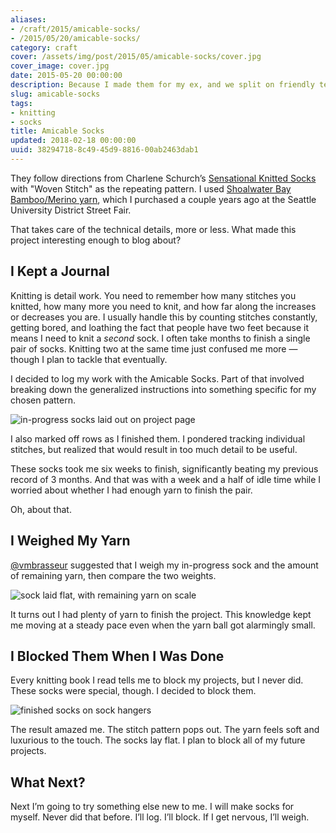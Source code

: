 ```yaml
---
aliases:
- /craft/2015/amicable-socks/
- /2015/05/20/amicable-socks/
category: craft
cover: /assets/img/post/2015/05/amicable-socks/cover.jpg
cover_image: cover.jpg
date: 2015-05-20 00:00:00
description: Because I made them for my ex, and we split on friendly terms
slug: amicable-socks
tags:
- knitting
- socks
title: Amicable Socks
updated: 2018-02-18 00:00:00
uuid: 38294718-8c49-45d9-8816-00ab2463dab1
---
```


They follow directions from Charlene Schurch’s [Sensational Knitted
Socks](https://www.goodreads.com/book/show/399836.Sensational_Knitted_Socks)
with "Woven Stitch" as the repeating pattern. I used [Shoalwater Bay
Bamboo/Merino yarn](http://shoalwaterbayyarn.com/bamboo.html), which I
purchased a couple years ago at the Seattle University District Street
Fair.

That takes care of the technical details, more or less. What made this
project interesting enough to blog about?

I Kept a Journal
----------------

Knitting is detail work. You need to remember how many stitches you
knitted, how many more you need to knit, and how far along the increases
or decreases you are. I usually handle this by counting stitches
constantly, getting bored, and loathing the fact that people have two
feet because it means I need to knit a *second* sock. I often take
months to finish a single pair of socks. Knitting two at the same time
just confused me more — though I plan to tackle that eventually.

I decided to log my work with the Amicable Socks. Part of that involved
breaking down the generalized instructions into something specific for
my chosen pattern.

![in-progress socks laid out on project page](/assets/img/post/2015/05/amicable-socks/amicable-socks-logged.jpg "I knew I'd find a use for my Moleskine eventually")

I also marked off rows as I finished them. I pondered tracking
individual stitches, but realized that would result in too much detail
to be useful.

These socks took me six weeks to finish, significantly beating my
previous record of 3 months. And that was with a week and a half of idle
time while I worried about whether I had enough yarn to finish the pair.

Oh, about that.

I Weighed My Yarn
-----------------

[@vmbrasseur](https://twitter.com/vmbrasseur) suggested that I weigh my
in-progress sock and the amount of remaining yarn, then compare the two
weights.

![sock laid flat, with remaining yarn on scale](/assets/img/post/2015/05/amicable-socks/amicable-socks-weighed.jpg "The sock weighed 1.3 ounces")

It turns out I had plenty of yarn to finish the project. This knowledge
kept me moving at a steady pace even when the yarn ball got alarmingly
small.

I Blocked Them When I Was Done
------------------------------

Every knitting book I read tells me to block my projects, but I never
did. These socks were special, though. I decided to block them.

![finished socks on sock hangers](/assets/img/post/2015/05/amicable-socks/amicable-socks-blocked.jpg "The important thing is the blocking, not me going crazy with filters.")

The result amazed me. The stitch pattern pops out. The yarn feels soft
and luxurious to the touch. The socks lay flat. I plan to block all of
my future projects.

What Next?
----------

Next I’m going to try something else new to me. I will make socks for
myself. Never did that before. I’ll log. I’ll block. If I get nervous,
I’ll weigh.